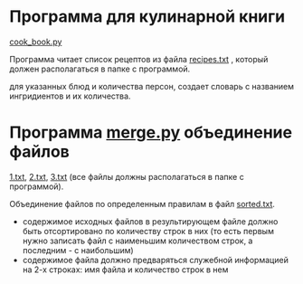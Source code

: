 # Программа для кулинарной книги 
[cook_book.py](https://github.com/danroman-github/desktop-tutorial/blob/main/Opening%20and%20reading%20a%20file/cook_book.py) 

Программа читает список рецептов из файла [recipes.txt](https://github.com/danroman-github/desktop-tutorial/blob/main/Opening%20and%20reading%20a%20file/recipes.txt)
, который должен располагаться в папке с программой.

для указанных блюд и количества персон, создает словарь с названием ингридиентов и их количества.

# Программа [merge.py](https://github.com/danroman-github/desktop-tutorial/blob/main/Opening%20and%20reading%20a%20file/merge.py) объединение файлов 
[1.txt](https://github.com/danroman-github/desktop-tutorial/blob/main/Opening%20and%20reading%20a%20file/1.txt), 
[2.txt](https://github.com/danroman-github/desktop-tutorial/blob/main/Opening%20and%20reading%20a%20file/2.txt), 
[3.txt](https://github.com/danroman-github/desktop-tutorial/blob/main/Opening%20and%20reading%20a%20file/3.txt)
(все файлы должны располагаться в папке с программой).

Объединение файлов по определенным правилам в файл [sorted.txt](https://github.com/danroman-github/desktop-tutorial/blob/main/Opening%20and%20reading%20a%20file/sorted.txt).
- содержимое исходных файлов в результирующем файле должно быть отсортировано по количеству строк в них
  (то есть первым нужно записать файл с наименьшим количеством строк, а последним - с наибольшим)
- содержимое файла должно предваряться служебной информацией на 2-х строках: имя файла и количество строк в нем
